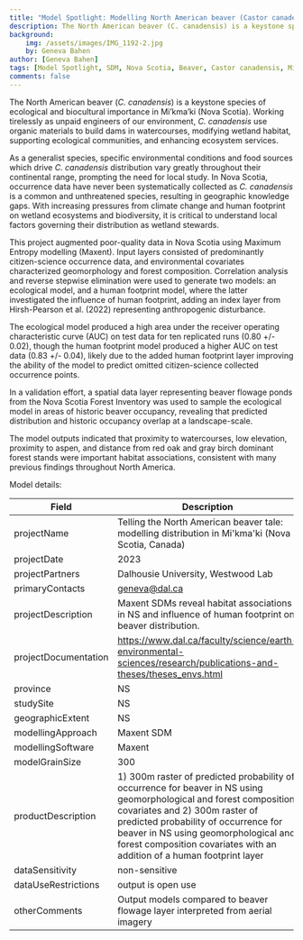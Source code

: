 ```yaml
---
title: "Model Spotlight: Modelling North American beaver (Castor canadensis) distribution in Mi'kma'ki (Nova Scotia, Canada)"
description: The North American beaver (C. canadensis) is a keystone species of ecological and biocultural importance in Mi’kma’ki (Nova Scotia)
background: 
    img: /assets/images/IMG_1192-2.jpg
    by: Geneva Bahen
author: [Geneva Bahen]
tags: [Model Spotlight, SDM, Nova Scotia, Beaver, Castor canadensis, Mi'kma'ki]
comments: false
---
```


The North American beaver (*C. canadensis*) is a keystone species of ecological and biocultural importance in Mi’kma’ki (Nova Scotia). Working tirelessly as unpaid engineers of our environment, *C. canadensis* use organic materials to build dams in watercourses, modifying wetland habitat, supporting ecological communities, and enhancing ecosystem services.

As a generalist species, specific environmental conditions and food sources which drive *C. canadensis* distribution vary greatly throughout their continental range, prompting the need for local study. In Nova Scotia, occurrence data have never been systematically collected as *C. canadensis* is a common and unthreatened species, resulting in geographic knowledge gaps. With increasing pressures from climate change and human footprint on wetland ecosystems and biodiversity, it is critical to understand local factors governing their distribution as wetland stewards.

This project augmented poor-quality data in Nova Scotia using Maximum Entropy modelling (Maxent). Input layers consisted of predominantly citizen-science occurrence data, and environmental covariates characterized geomorphology and forest composition. Correlation analysis and reverse stepwise elimination were used to generate two models: an ecological model, and a human footprint model, where the latter investigated the influence of human footprint, adding an index layer from Hirsh-Pearson et al. (2022) representing anthropogenic disturbance.

The ecological model produced a high area under the receiver operating characteristic curve (AUC) on test data for ten replicated runs (0.80 +/- 0.02), though the human footprint model produced a higher AUC on test data (0.83 +/- 0.04), likely due to the added human footprint layer improving the ability of the model to predict omitted citizen-science collected occurrence points.

In a validation effort, a spatial data layer representing beaver flowage ponds from the Nova Scotia Forest Inventory was used to sample the ecological model in areas of historic beaver occupancy, revealing that predicted distribution and historic occupancy overlap at a landscape-scale.

The model outputs indicated that proximity to watercourses, low elevation, proximity to aspen, and distance from red oak and gray birch dominant forest stands were important habitat associations, consistent with many previous findings throughout North America.


Model details:

| Field                     | Description                                                                                         |
| ------------------------- | --------------------------------------------------------------------------------------------------- |
|        projectName   |        Telling the North American beaver tale: modelling distribution in Mi'kma'ki (Nova Scotia, Canada) |
| projectDate          | 2023                                                                                                                                                                                          |
| projectPartners      | Dalhousie University, Westwood Lab                                                                                                                                          |
| primaryContacts      | geneva@dal.ca                                                                                                                                                                             |
| projectDescription   | Maxent SDMs reveal habitat associations in NS and influence of human footprint on beaver distribution.                                                                                                                                      |
| projectDocumentation |     <https://www.dal.ca/faculty/science/earth-environmental-sciences/research/publications-and-theses/theses_envs.html>                                                                                                                                                                                                |
| province             | NS                                                                                                                                                                                               |
| studySite            | NS                                                                                                                                                                                               |
| geographicExtent     | NS                                                                                                                                                                                               |
| modellingApproach    | Maxent   SDM                                                                                                                                                                                        |
| modellingSoftware    | Maxent                                                                                                                                                                                              |
| modelGrainSize       | 300                                                                                                                                                                                                 |
| productDescription   | 1) 300m raster of predicted probability of occurrence for beaver in NS using geomorphological and forest composition covariates and 2) 300m raster of predicted probability of occurrence for beaver in NS using geomorphological and forest composition covariates with an addition of a human footprint layer|
| dataSensitivity      | non-sensitive                                                                                                                                                                                           |
| dataUseRestrictions  |         output is open use    |
| otherComments |          Output models compared to beaver flowage layer interpreted from aerial imagery |


